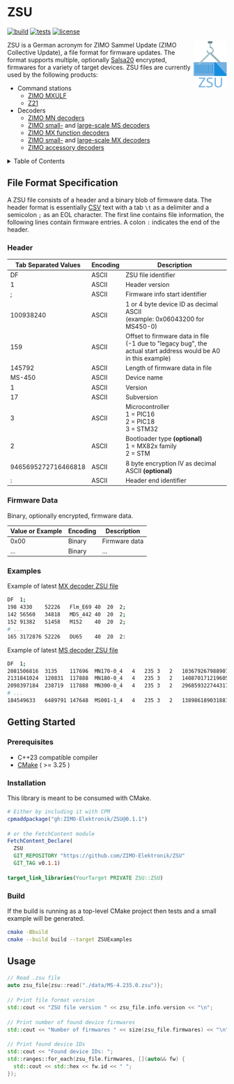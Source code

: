 # ZSU

[![build](https://github.com/ZIMO-Elektronik/ZSU/actions/workflows/build.yml/badge.svg)](https://github.com/ZIMO-Elektronik/ZSU/actions/workflows/build.yml) [![tests](https://github.com/ZIMO-Elektronik/ZSU/actions/workflows/tests.yml/badge.svg)](https://github.com/ZIMO-Elektronik/ZSU/actions/workflows/tests.yml) [![license](https://img.shields.io/github/license/ZIMO-Elektronik/ZSU)](https://github.com/ZIMO-Elektronik/ZSU/raw/master/LICENSE)

<img src="data/images/logo.svg" width="15%" align="right">

ZSU is a German acronym for ZIMO Sammel Update (ZIMO Collective Update), a file format for firmware updates. The format supports multiple, optionally [Salsa20](https://github.com/ZIMO-Elektronik/Salsa20) encrypted, firmwares for a variety of target devices. ZSU files are currently used by the following products:
- Command stations
  - [ZIMO MXULF](http://www.zimo.at/web2010/products/InfMXULF_EN.htm)
  - [Z21](https://www.z21.eu/en)
- Decoders
  - [ZIMO MN decoders](http://www.zimo.at/web2010/products/mn-nicht-sound-decoder_EN.htm)
  - [ZIMO small-](http://www.zimo.at/web2010/products/ms-sound-decoder_EN.htm) and [large-scale MS decoders](http://www.zimo.at/web2010/products/ms-sound-decoder-grossbahn_EN.htm)
  - [ZIMO MX function decoders](http://www.zimo.at/web2010/products/funktionsdecoder_EN.htm)
  - [ZIMO small-](http://www.zimo.at/web2010/products/lokdecoder_EN.htm) and [large-scale MX decoders](http://www.zimo.at/web2010/products/lokdecodergrosse_EN.htm)
  - [ZIMO accessory decoders](http://www.zimo.at/web2010/products/zubehoerdecoder_EN.htm)

<details>
  <summary>Table of Contents</summary>
  <ol>
    <li><a href="#file-format-specification">File Format Specification</a></li>
      <ul>
        <li><a href="#header">Header</a></li>
        <li><a href="#firmware-data">Firmware Data</a></li>
      </ul>
    <li><a href="#getting-started">Getting Started</a></li>
      <ul>
        <li><a href="#prerequisites">Prerequisites</a></li>
        <li><a href="#installation">Installation</a></li>
        <li><a href="#build">Build</a></li>
      </ul>
    <li><a href="#usage">Usage</a></li>
  </ol>
</details>

## File Format Specification
A ZSU file consists of a header and a binary blob of firmware data. The header format is essentially [CSV](https://en.wikipedia.org/wiki/Comma-separated_values) text with a tab `\t` as a delimiter and a semicolon `;` as an EOL character. The first line contains file information, the following lines contain firmware entries. A colon `:` indicates the end of the header.

### Header
| Tab Separated Values | Encoding | Description                                                                                                        |
| -------------------- | -------- | ------------------------------------------------------------------------------------------------------------------ |
| DF                   | ASCII    | ZSU file identifier                                                                                                |
| 1                    | ASCII    | Header version                                                                                                     |
| ;                    | ASCII    | Firmware info start identifier                                                                                     |
| 100938240            | ASCII    | 1 or 4 byte device ID as decimal ASCII<br/>(example: 0x06043200 for MS450-0)                                       |
| 159                  | ASCII    | Offset to firmware data in file<br/>(-1 due to "legacy bug", the actual start address would be A0 in this example) |
| 145792               | ASCII    | Length of firmware data in file                                                                                    |
| MS-450               | ASCII    | Device name                                                                                                        |
| 1                    | ASCII    | Version                                                                                                            |
| 17                   | ASCII    | Subversion                                                                                                         |
| 3                    | ASCII    | Microcontroller<br/>1 = PIC16<br/>2 = PIC18<br/>3 = STM32                                                          |
| 2                    | ASCII    | Bootloader type **(optional)**<br/>1 = MX82x family<br/>2 =  STM                                                   |
| 9465695272716466818  | ASCII    | 8 byte encryption IV as decimal ASCII **(optional)**                                                               |
| :                    | ASCII    | Header end identifier                                                                                              |

### Firmware Data
Binary, optionally encrypted, firmware data.

| Value or Example | Encoding | Description   |
| ---------------- | -------- | ------------- |
| 0x00             | Binary   | Firmware data |
| ...              | Binary   | ...           |

### Examples
Example of latest [MX decoder ZSU file](./data/DS230503.zsu)
```sh
DF	1;
198	4330	52226	Flm_E69	40	20	2;
142	56560	34818	MDS_442	40	20	2;
152	91382	51458	M152	40	20	2;
# ...
165	3172876	52226	DU65	40	20	2:
```

Example of latest [MS decoder ZSU file](./data/MS-4.235.0.zsu)
```sh
DF	1;
2081506816	3135	117696	MN170-0_4	4	235	3	2	10367926798890783065;
2131841024	120831	117888	MN180-0_4	4	235	3	2	14087017121960536323;
2098397184	238719	117888	MN300-0_4	4	235	3	2	2968593227443176535;
# ...
184549633	6489791	147648	MS001-1_4	4	235	3	2	1389861890318814935:
```

## Getting Started
### Prerequisites
- C++23 compatible compiler
- [CMake](https://cmake.org/) ( >= 3.25 )

### Installation
This library is meant to be consumed with CMake.

```cmake
# Either by including it with CPM
cpmaddpackage("gh:ZIMO-Elektronik/ZSU@0.1.1")

# or the FetchContent module
FetchContent_Declare(
  ZSU
  GIT_REPOSITORY "https://github.com/ZIMO-Elektronik/ZSU"
  GIT_TAG v0.1.1)

target_link_libraries(YourTarget PRIVATE ZSU::ZSU)
```

### Build
If the build is running as a top-level CMake project then tests and a small example will be generated.
```sh
cmake -Bbuild
cmake --build build --target ZSUExamples
```

## Usage
```cpp
// Read .zsu file
auto zsu_file{zsu::read("./data/MS-4.235.0.zsu")};

// Print file format version
std::cout << "ZSU file version " << zsu_file.info.version << "\n";

// Print number of found device firmwares
std::cout << "Number of firmwares " << size(zsu_file.firmwares) << "\n";

// Print found device IDs
std::cout << "Found device IDs: ";
std::ranges::for_each(zsu_file.firmwares, [](auto&& fw) {
  std::cout << std::hex << fw.id << " ";
});
```